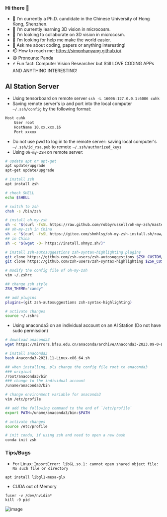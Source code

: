 ### Hi there 👋

- 🔭 I’m currently a Ph.D. candidate in the Chinese University of Hong Kong, Shenzhen.
- 🌱 I’m currently learning 3D vision in microcosm.
- 👯 I’m looking to collaborate on 3D vision in microcosm.
- 🤔 I’m looking for help me make the world easier.
- 💬 Ask me about coding, papers or anything interesting!
- 📫 How to reach me: https://simonhanyang.github.io/
- 😄 Pronouns: Panda
- ⚡ Fun fact: Computer Vision Researcher but Still LOVE CODING APPs AND ANYTHING INTERESTING! 

## AI Station Server

- Using tensorboard on remote server `ssh -L 16006:127.0.0.1:6006 cuhk`
- Saving remote server's ip and port into the local computer `~/.ssh/config` by the following format:
```bash
Host cuhk
    User root
    HostName 10.xx.xxx.16
    Port xxxxx
```
- Do not use pwd to log in to the remote server: saving local computer's `~/.ssh/id_rsa.pub` to remote `~/.ssh/authorized_keys`
- Using `Oh-my-ZSH` on remote server:
```bash
# update apt or apt-get
apt update/upgrade
apt-get update/upgrade

# install zsh
apt install zsh

# check SHELL
echo $SHELL

# switch to zsh
chsh -s /bin/zsh

# install oh-my-zsh
sh -c "$(curl -fsSL https://raw.github.com/robbyrussell/oh-my-zsh/master/tools/install.sh)" -y
## oh-my-zsh in China
sh -c "$(curl -fsSL https://gitee.com/shmhlsy/oh-my-zsh-install.sh/raw/master/install.sh)"
## in China
sh -c "$(wget -O- https://install.ohmyz.sh/)"

# install zsh-autosuggestions zsh-syntax-highlighting plugins
git clone https://github.com/zsh-users/zsh-autosuggestions $ZSH_CUSTOM/plugins/zsh-autosuggestions
git clone https://github.com/zsh-users/zsh-syntax-highlighting $ZSH_CUSTOM/plugins/zsh-syntax-highlighting

# modify the config file of oh-my-zsh
vim ~/.zshrc

## change zsh style
ZSH_THEME="candy"

## add plugins
plugins=(git zsh-autosuggestions zsh-syntax-highlighting)

# activate changes
source ~/.zshrc
```
- Using anaconda3 on an individual account on an AI Station (Do not have sudo permission)
```bash
# download anaconda3
wget https://mirrors.bfsu.edu.cn/anaconda/archive/Anaconda3-2023.09-0-Linux-x86_64.sh --no-check-certificate

# install anaconda3
bash Anaconda3-2021.11-Linux-x86_64.sh

## when installing, pls change the config file root to anaconda3
### original
/root/anaconda3/bin
### change to the individual account
/uname/anaconda3/bin

# change environment variable for anaconda3
vim /etc/profile

## add the following command to the end of `/etc/profile`
export PATH=/uname/anaconda3/bin:$PATH

# activate changes
source /etc/profile

# init conda, if using zsh and need to open a new bash
conda init zsh
```
### Tips/Bugs
- For Linux: `ImportError: libGL.so.1: cannot open shared object file: No such file or directory`
```bash
apt install libgl1-mesa-glx
```
- CUDA out of Memory
```
fuser -v /dev/nvidia*
kill -9 pid
```
![image](https://github.com/SimonHanYANG/SimonHanYANG/assets/124108306/9bc67550-c595-4981-aba0-52d309fe6368)

